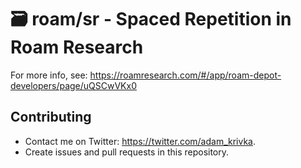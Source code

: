 # 🗃️ roam/sr - Spaced Repetition in Roam Research

For more info, see: https://roamresearch.com/#/app/roam-depot-developers/page/uQSCwVKx0

## Contributing

* Contact me on Twitter: https://twitter.com/adam_krivka.
* Create issues and pull requests in this repository.